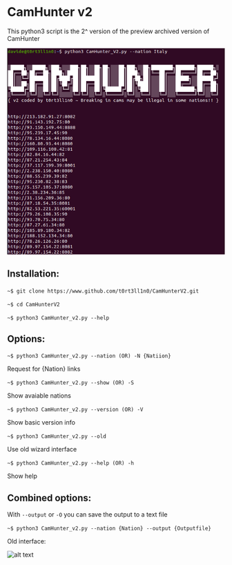 # CamHunter v2
This python3 script is the 2^ version of the preview archived version of CamHunter

![alt text](pics/CamHunterV2.png "Title")

## Installation:

````~$ git clone https://www.github.com/t0rt3ll1n0/CamHunterV2.git````

````~$ cd CamHunterV2````

````~$ python3 CamHunter_v2.py --help````

## Options:

````~$ python3 CamHunter_v2.py --nation (OR) -N {Natiion}````

Request for {Nation} links


````~$ python3 CamHunter_v2.py --show (OR) -S````

Show avaiable nations


````~$ python3 CamHunter_v2.py --version (OR) -V````

Show basic version info


````~$ python3 CamHunter_v2.py --old````

Use old wizard interface

````~$ python3 CamHunter_v2.py --help (OR) -h````

Show help

## Combined options:
With ````--output```` or ````-O```` you can save the output to a text file

````~$ python3 CamHunter_v2.py --nation {Nation} --output {Outputfile}````

Old interface:

![alt text](pics/CamHunter.png "Title")
